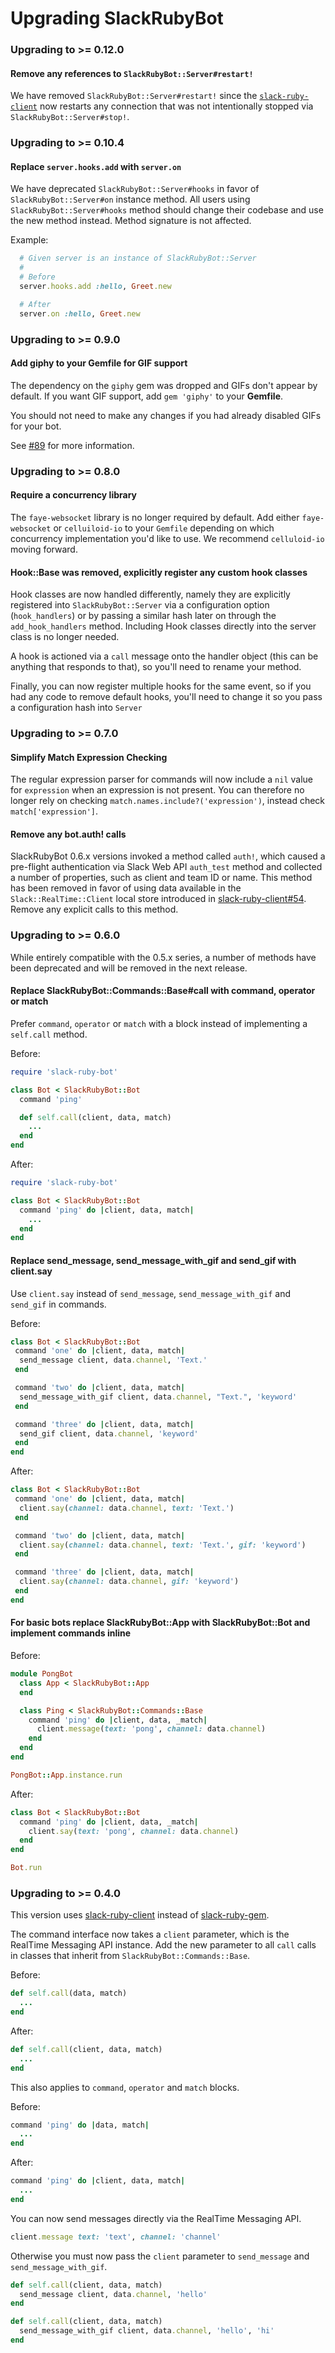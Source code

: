 Upgrading SlackRubyBot
======================

### Upgrading to >= 0.12.0

#### Remove any references to `SlackRubyBot::Server#restart!`

We have removed `SlackRubyBot::Server#restart!` since the [`slack-ruby-client`](https://github.com/slack-ruby/slack-ruby-client/blob/master/CHANGELOG.md) now restarts any connection that was not intentionally stopped via `SlackRubyBot::Server#stop!`.

### Upgrading to >= 0.10.4

#### Replace `server.hooks.add` with `server.on`

We have deprecated `SlackRubyBot::Server#hooks` in favor of `SlackRubyBot::Server#on` instance method. All users using `SlackRubyBot::Server#hooks` method should
change their codebase and use the new method instead. Method signature is not affected.

Example:

```ruby
  # Given server is an instance of SlackRubyBot::Server
  #
  # Before
  server.hooks.add :hello, Greet.new

  # After
  server.on :hello, Greet.new
```

### Upgrading to >= 0.9.0

#### Add giphy to your Gemfile for GIF support

The dependency on the `giphy` gem was dropped and GIFs don't appear by default. If you want GIF support, add `gem 'giphy'` to your **Gemfile**.

You should not need to make any changes if you had already disabled GIFs for your bot.

See [#89](https://github.com/slack-ruby/slack-ruby-bot/pull/89) for more information.

### Upgrading to >= 0.8.0

#### Require a concurrency library

The `faye-websocket` library is no longer required by default. Add either `faye-websocket` or `celluiloid-io` to your `Gemfile` depending on which concurrency implementation you'd like to use. We recommend `celluloid-io` moving forward.

#### Hook::Base was removed, explicitly register any custom hook classes

Hook classes are now handled differently, namely they are explicitly registered into `SlackRubyBot::Server` via a configuration option (`hook_handlers`) or by passing a similar hash later on through the `add_hook_handlers` method. Including Hook classes directly into the server class is no longer needed.

A hook is actioned via a `call` message onto the handler object (this can be anything that responds to that), so you'll need to rename your method.

Finally, you can now register multiple hooks for the same event, so if you had any code to remove default hooks, you'll need to change it so you pass a configuration hash into `Server`

### Upgrading to >= 0.7.0

#### Simplify Match Expression Checking

The regular expression parser for commands will now include a `nil` value for `expression` when an expression is not present. You can therefore no longer rely on checking `match.names.include?('expression')`, instead check `match['expression']`.

#### Remove any bot.auth! calls

SlackRubyBot 0.6.x versions invoked a method called `auth!`, which caused a pre-flight authentication via Slack Web API `auth_test` method and collected a number of properties, such as client and team ID or name. This method has been removed in favor of using data available in the `Slack::RealTime::Client` local store introduced in [slack-ruby-client#54](https://github.com/slack-ruby/slack-ruby-client/issues/54). Remove any explicit calls to this method.

### Upgrading to >= 0.6.0

While entirely compatible with the 0.5.x series, a number of methods have been deprecated and will be removed in the next release.

#### Replace SlackRubyBot::Commands::Base#call with command, operator or match

Prefer `command`, `operator` or `match` with a block instead of implementing a `self.call` method.

Before:

```ruby
require 'slack-ruby-bot'

class Bot < SlackRubyBot::Bot
  command 'ping'

  def self.call(client, data, match)
    ...
  end
end
```

After:

```ruby
require 'slack-ruby-bot'

class Bot < SlackRubyBot::Bot
  command 'ping' do |client, data, match|
    ...
  end
end
```

#### Replace send_message, send_message_with_gif and send_gif with client.say

Use `client.say` instead of `send_message`, `send_message_with_gif` and `send_gif` in commands.

Before:

```ruby
class Bot < SlackRubyBot::Bot
 command 'one' do |client, data, match|
  send_message client, data.channel, 'Text.'
 end

 command 'two' do |client, data, match|
  send_message_with_gif client, data.channel, "Text.", 'keyword'
 end

 command 'three' do |client, data, match|
  send_gif client, data.channel, 'keyword'
 end
end
```

After:

```ruby
class Bot < SlackRubyBot::Bot
 command 'one' do |client, data, match|
  client.say(channel: data.channel, text: 'Text.')
 end

 command 'two' do |client, data, match|
  client.say(channel: data.channel, text: 'Text.', gif: 'keyword')
 end

 command 'three' do |client, data, match|
  client.say(channel: data.channel, gif: 'keyword')
 end
end
```

#### For basic bots replace SlackRubyBot::App with SlackRubyBot::Bot and implement commands inline

Before:

```ruby
module PongBot
  class App < SlackRubyBot::App
  end

  class Ping < SlackRubyBot::Commands::Base
    command 'ping' do |client, data, _match|
      client.message(text: 'pong', channel: data.channel)
    end
  end
end

PongBot::App.instance.run
```

After:

```ruby
class Bot < SlackRubyBot::Bot
  command 'ping' do |client, data, _match|
    client.say(text: 'pong', channel: data.channel)
  end
end

Bot.run
```

### Upgrading to >= 0.4.0

This version uses [slack-ruby-client](https://github.com/slack-ruby/slack-ruby-client) instead of [slack-ruby-gem](https://github.com/aki017/slack-ruby-gem).

The command interface now takes a `client` parameter, which is the RealTime Messaging API instance. Add the new parameter to all `call` calls in classes that inherit from `SlackRubyBot::Commands::Base`.

Before:

```ruby
def self.call(data, match)
  ...
end
```

After:

```ruby
def self.call(client, data, match)
  ...
end
```

This also applies to `command`, `operator` and `match` blocks.

Before:

```ruby
command 'ping' do |data, match|
  ...
end
```

After:

```ruby
command 'ping' do |client, data, match|
  ...
end
```

You can now send messages directly via the RealTime Messaging API.

```ruby
client.message text: 'text', channel: 'channel'
```

Otherwise you must now pass the `client` parameter to `send_message` and `send_message_with_gif`.

```ruby
def self.call(client, data, match)
  send_message client, data.channel, 'hello'
end
```

```ruby
def self.call(client, data, match)
  send_message_with_gif client, data.channel, 'hello', 'hi'
end
```
